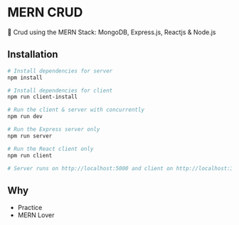 # MERN CRUD

🌟 Crud using the MERN Stack: MongoDB, Express.js, Reactjs & Node.js

## Installation

```bash
# Install dependencies for server
npm install

# Install dependencies for client
npm run client-install

# Run the client & server with concurrently
npm run dev

# Run the Express server only
npm run server

# Run the React client only
npm run client

# Server runs on http://localhost:5000 and client on http://localhost:3000
```

## Why

* Practice
* MERN Lover

